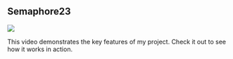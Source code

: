 ## Semaphore23

<!-- ![GIF Demo](assets/demo.gif) -->
![](assets/demo1.gif)

<!-- <img alt="color picker" src="https://github.com/Kousthubshetty/semaphore23/blob/main/assets/demo1.gif" /> -->

This video demonstrates the key features of my project. Check it out to see how it works in action.

